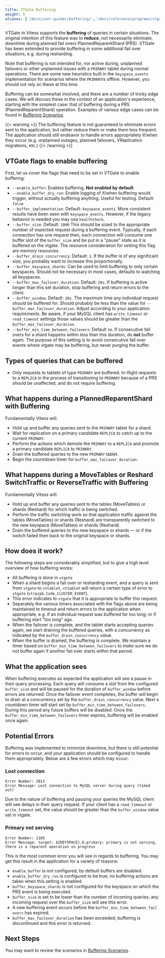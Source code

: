 ```yaml
---
title: VTGate Buffering
weight: 5
aliases: ['/docs/user-guides/buffering/','/docs/reference/programs/vtgate']
---
```


VTGate in Vitess supports the **buffering** of queries in certain situations.
The original intention of this feature was to **reduce**, not necessarily
eliminate, downtime during planned fail overs PlannedReparentShard (PRS). VTGate
has been extended to provide buffering in some additional fail over situations,
e.g. during resharding.

Note that buffering is not intended for, nor active during, unplanned failovers
or other unplanned issues with a `PRIMARY` tablet during normal operations.
There are some new heuristics built in the `keyspace_events` implementation
for scenarios where the `PRIMARY`is offline. However, you should not rely on
these at this time.

Buffering can be somewhat involved, and there are a number of tricky edge cases.
We will discuss these in the context of an application's experience, starting
with the simplest case: that of buffering during a PRS (PlannedReparentShard)
operation. Examples of various edge cases can be found in
[Buffering Scenarios](../../../user-guides/configuration-advanced/buffering-scenarios/).

{{< warning >}}
The buffering feature is not guaranteed to eliminate errors sent to the application, but
rather reduce them or make them less frequent. The application should still endeavor to
handle errors appropriately if/when they occur (e.g. unplanned outages, planned failovers,
VReplication migrations, etc.)
{{< /warning >}}

## VTGate flags to enable buffering

First, let us cover the flags that need to be set in VTGate to enable
buffering:

  * `--enable_buffer`:  Enables buffering.  **Not enabled by default**
  * `--enable_buffer_dry_run`:  Enable logging of if/when buffering would
  trigger, without actually buffering anything. Useful for testing.
  Default: `false`
  * `--buffer_implementation`:  Default: `keyspace_events`.  More consistent results
  have been seen with `keyspace_events`. However, if the legacy behavior is needed
  you may use `healthcheck`.
  * `--buffer_size`:  Default: `1000` This should be sized to the appropriate
  number of expected request during a buffering event. Typically, if each
  connection has one request then, each connection will consume one buffer slot
  of the `buffer_size` and be put in a "pause" state as it is buffered on the
  vtgate. The resource consideration for setting this flag are memory resources.
  * `--buffer_drain_concurrency`:  Default: `1`.  If the buffer is of any
  significant size, you probably want to increase this proportionally.
  * `--buffer_keyspace_shards`:  Can be used to limit buffering to only
  certain keyspaces. Should not be necessary in most cases, defaults to watching
  all keyspaces.
  * `--buffer_max_failover_duration`:  Default: `20s`.  If buffering is active
  longer than this set duration, stop buffering and return errors to the client.
  * `--buffer_window`: Default: `10s`.  The maximum time any individual request
  should be buffered for. Should probably be less than the value for
  `--buffer_max_failover_duration`. Adjust according to your application
  requirements. Be aware, if your MySQL client has  `write_timeout` or
  `read_timeout` settings those values should be greater than the
  `buffer_max_failover_duration`.
  * `--buffer_min_time_between_failovers`: Default `1m`. If consecutive
  fail overs for a shard happens within less than this duration, do **not**
  buffer again. The purpose of this setting is to avoid consecutive fail over
  events where vtgate may be buffering, but never purging the buffer.

## Types of queries that can be buffered

 * Only requests to tablets of type `PRIMARY` are buffered. In-flight requests
 to a `REPLICA` in the process of transitioning to `PRIMARY` because of a PRS
 should be unaffected, and do not require buffering.

## What happens during a PlannedReparentShard with Buffering

Fundamentally Vitess will:

 * Hold up and buffer any queries sent to the `PRIMARY` tablet for a shard.
 * Wait for replication on a primary candidate `REPLICA` to catch up to the
 current `PRIMARY`.
 * Perform the actions which demote the `PRIMARY` to a `REPLICA` and promote a
 primary candidate `REPLICA` to `PRIMARY`.
 * Drain the buffered queries to the new `PRIMARY` tablet.
 * Begin the countdown timer for `buffer_max_failover_duration`.

## What happens during a MoveTables or Reshard SwitchTraffic or ReverseTraffic with Buffering

Fundamentally Vitess will:

 * Hold up and buffer any queries sent to the tables (MoveTables) or shards (Reshard) for which traffic is being switched.
 * Perform the traffic switching work so that application traffic against the tables (MoveTables) or shards (Reshard) are transparently switched to the new keyspace (MoveTables) or shards (Reshard).
 * Drain the buffered queries to the new keyspace or shards — or if the switch failed then back to the original keyspace or shards.

## How does it work?

The following steps are considerably simplified, but to give a high level
overview of how buffering works:

  * All buffering is done in `vtgate`
  * When a shard begins a fail over or resharding event, and a query is sent
  from `vtgate` to `vttablet`, `vttablet` will return a certain type of error
  to `vtgate` (`vtrpcpb.Code_CLUSTER_EVENT`).
  * This error indicates to `vtgate` that it is appropriate to buffer this
  request.
  * Separately the various timers associated with the flags above are being
  maintained to timeout and return errors to the application when appropriate,
  e.g. if an individual request was buffered for too long; or if buffering
  start "too long" ago.
  * When the failover is complete, and the tablet starts accepting queries
  again, we start draining the buffered queries, with a concurrency as
  indicated by the `buffer_drain_concurrency` value.
  * When the buffer is drained, the buffering is complete.  We maintain a
  timer based on `buffer_min_time_between_failovers` to make sure we
  do not buffer again if another fail over starts within that period.


## What the application sees

When buffering executes as expected the application will see a pause in their
query processing. Each query will consume a slot from the configured
`buffer_size` and will be paused for the duration of `buffer_window` before
errors are returned. Once the failover event completes, the buffer will begin to
drain at a concurrency set by the `buffer_drain_concurrency` value. Next a
countdown timer will start set by `buffer_min_time_between_failovers`. During
this period any future buffers will be disabled. Once the
`buffer_min_time_between_failovers` timer expires, buffering will be enabled
once again.

## Potential Errors

Buffering was implemented to minimize downtime, but there is still potential for
errors to occur, and your application should be configured to handle them
appropriately. Below are a few errors which may occur:

### Lost connection

```
Error Number: 2013
Error Message: Lost connection to MySQL server during query (timed out)
```

Due to the nature of buffering and pausing your queries the MySQL client will see
delays in their query request. If your client has a `read_timeout` or
`write_timeout` set, the value should be greater than the `buffer_window` value set
in vtgate.

### Primary not serving

```
Error Number: 1105
Error Message: target: ${KEYSPACE}.0.primary: primary is not serving, there is a reparent operation in progress
```

This is the most common error you will see in regards to buffering. You may get
this result in the application for a variety of reasons:

* `enable_buffer` is not configured; by default buffers are disabled.
* `enable_buffer_dry_run` is configured to be true; no buffering actions are
taken when this setting is enabled.
* `buffer_keyspace_shards` is not configured for the keyspace on which the
PRS event is being executed.
* `buffer_size` is set to be lower than the number of incoming queries; any
incoming request over the `buffer_size` will see this error.
* A new buffering event occurs before the `buffer_min_time_between_fail overs`
has expired.
* `buffer_max_failover_duration` has been exceeded; buffering is discontinued
and this error is returned.

## Next Steps

You may want to review the scenarios in
[Buffering Scenarios](../../../user-guides/configuration-advanced/buffering-scenarios/).
